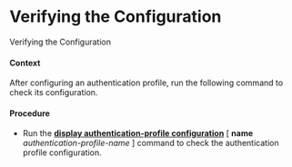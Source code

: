 Verifying the Configuration
===========================

Verifying the Configuration

#### Context

After configuring an authentication profile, run the following command to check its configuration.


#### Procedure

* Run the [**display authentication-profile configuration**](cmdqueryname=display+authentication-profile+configuration) [ **name** *authentication-profile-name* ] command to check the authentication profile configuration.